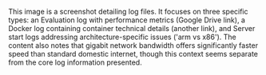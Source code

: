 This image is a screenshot detailing log files. It focuses on three specific types: an Evaluation log with performance metrics (Google Drive link), a Docker log containing container technical details (another link), and Server start logs addressing architecture-specific issues ('arm vs x86'). The content also notes that gigabit network bandwidth offers significantly faster speed than standard domestic internet, though this context seems separate from the core log information presented.